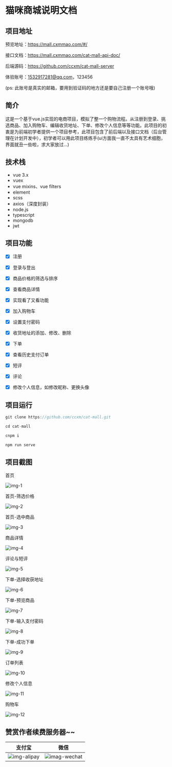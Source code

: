﻿# 猫咪商城说明文档

## 项目地址

预览地址：https://mall.cxmmao.com/#/

接口文档：https://mall.cxmmao.com/cat-mall-api-doc/

后端源码：https://github.com/ccxm/cat-mall-server

体验账号：1532917281@qq.com，123456 

(ps: 此账号是真实的邮箱，要用到验证码的地方还是要自己注册一个账号哦)

## 简介
这是一个基于vue.js实现的电商项目，模拟了整一个购物流程。从注册到登录、挑选商品、加入购物车、编辑收货地址、下单、修改个人信息等等功能。此项目的初衷是为前端初学者提供一个项目参考，此项目包含了前后端以及接口文档（后台管理在计划开发中），初学者可以用此项目练练手(ui方面我一直不太具有艺术细胞，界面就丑一些啦，求大家放过...)

## 技术栈
- vue 3.x
- vuex
- vue mixins、vue filters
- element
- scss
- axios（深度封装）
- node.js
- typescript
- mongodb
- jwt

## 项目功能

- [x] 注册

- [x] 登录与登出

- [x] 商品价格的筛选与排序

- [x] 查看商品详情

- [x] 实现看了又看功能

- [x] 加入购物车

- [x] 设置支付密码

- [x] 收货地址的添加、修改、删除

- [x] 下单

- [x] 查看历史支付订单

- [x] 短评

- [x] 评论

- [x] 修改个人信息，如修改昵称、更换头像

## 项目运行
```javascript
git clone https://github.com/ccxm/cat-mall.git

cd cat-mall

cnpm i

npm run serve
```

## 项目截图

首页

![img-1](https://raw.githubusercontent.com/ccxm/md-image-store/master/cat-mall/1.png)

首页-筛选价格

![img-2](https://raw.githubusercontent.com/ccxm/md-image-store/master/cat-mall/2.png)

首页-选中商品

![img-3](https://raw.githubusercontent.com/ccxm/md-image-store/master/cat-mall/3.png)

商品详情

![img-4](https://raw.githubusercontent.com/ccxm/md-image-store/master/cat-mall/4.png)

评论与短评

![img-5](https://raw.githubusercontent.com/ccxm/md-image-store/master/cat-mall/5.png)

下单-选择收获地址

![img-6](https://raw.githubusercontent.com/ccxm/md-image-store/master/cat-mall/6.png)

下单-预览商品

![img-7](https://raw.githubusercontent.com/ccxm/md-image-store/master/cat-mall/7.png)

下单-输入支付密码

![img-8](https://raw.githubusercontent.com/ccxm/md-image-store/master/cat-mall/8.png)

下单-成功下单

![img-9](https://raw.githubusercontent.com/ccxm/md-image-store/master/cat-mall/9.png)

订单列表

![img-10](https://raw.githubusercontent.com/ccxm/md-image-store/master/cat-mall/10.png)

修改个人信息

![img-11](https://raw.githubusercontent.com/ccxm/md-image-store/master/cat-mall/11.png)

购物车

![img-12](https://raw.githubusercontent.com/ccxm/md-image-store/master/cat-mall/12.png)

## 赞赏作者续费服务器~~
支付宝 | 微信
------|------
![img-alipay](https://raw.githubusercontent.com/ccxm/md-image-store/master/donate-qrcode/alipy.png)|![imag-wechat](https://raw.githubusercontent.com/ccxm/md-image-store/master/donate-qrcode/wechat.png)







